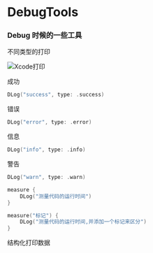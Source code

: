 # DebugTools

### Debug 时候的一些工具

不同类型的打印


![Xcode打印](http://px760bfk1.bkt.clouddn.com/SwiftPM/SwiftPM--DebugTools.png)


成功
```swift
DLog("success", type: .success)
```
错误
```swift
DLog("error", type: .error)
```
信息
```swift
DLog("info", type: .info)
```
警告
```swift
DLog("warn", type: .warn)
```

```swift
measure {
    DLog("测量代码的运行时间")
}
```

```swift
measure("标记") {
    DLog("测量代码的运行时间,并添加一个标记来区分")
}
```

结构化打印数据

